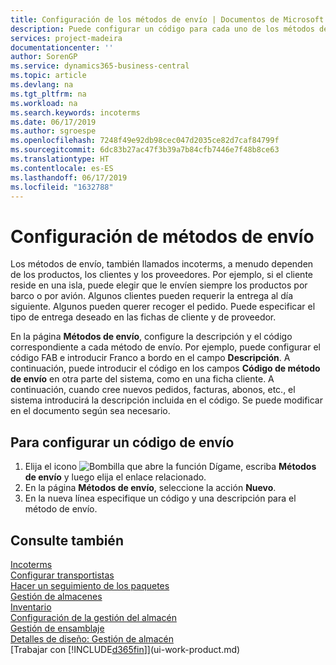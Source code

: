 ```yaml
---
title: Configuración de los métodos de envío | Documentos de Microsoft
description: Puede configurar un código para cada uno de los métodos de envío ofrecidos, por ejemplo, e introducir información sobre ellos.
services: project-madeira
documentationcenter: ''
author: SorenGP
ms.service: dynamics365-business-central
ms.topic: article
ms.devlang: na
ms.tgt_pltfrm: na
ms.workload: na
ms.search.keywords: incoterms
ms.date: 06/17/2019
ms.author: sgroespe
ms.openlocfilehash: 7248f49e92db98cec047d2035ce82d7caf84799f
ms.sourcegitcommit: 6dc83b27ac47f3b39a7b84cfb7446e7f48b8ce63
ms.translationtype: HT
ms.contentlocale: es-ES
ms.lasthandoff: 06/17/2019
ms.locfileid: "1632788"
---
```

# <a name="set-up-shipment-methods"></a>Configuración de métodos de envío
Los métodos de envío, también llamados incoterms, a menudo dependen de los productos, los clientes y los proveedores. Por ejemplo, si el cliente reside en una isla, puede elegir que le envíen siempre los productos por barco o por avión. Algunos clientes pueden requerir la entrega al día siguiente. Algunos pueden querer recoger el pedido. Puede especificar el tipo de entrega deseado en las fichas de cliente y de proveedor.

En la página **Métodos de envío**, configure la descripción y el código correspondiente a cada método de envío. Por ejemplo, puede configurar el código FAB e introducir Franco a bordo en el campo **Descripción**. A continuación, puede introducir el código en los campos **Código de método de envío** en otra parte del sistema, como en una ficha cliente. A continuación, cuando cree nuevos pedidos, facturas, abonos, etc., el sistema introducirá la descripción incluida en el código. Se puede modificar en el documento según sea necesario.

## <a name="to-set-up-a-shipment-code"></a>Para configurar un código de envío
1. Elija el icono ![Bombilla que abre la función Dígame](media/ui-search/search_small.png "Dígame que desea hacer"), escriba **Métodos de envío** y luego elija el enlace relacionado.
2. En la página **Métodos de envío**, seleccione la acción **Nuevo**.
3. En la nueva línea especifique un código y una descripción para el método de envío.

## <a name="see-also"></a>Consulte también
[Incoterms](https://iccwbo.org/resources-for-business/incoterms-rules)  
[Configurar transportistas](sales-how-to-set-up-shipping-agents.md)  
[Hacer un seguimiento de los paquetes](sales-how-track-packages.md)    
[Gestión de almacenes](warehouse-manage-warehouse.md)  
[Inventario](inventory-manage-inventory.md)  
[Configuración de la gestión del almacén](warehouse-setup-warehouse.md)     
[Gestión de ensamblaje](assembly-assemble-items.md)    
[Detalles de diseño: Gestión de almacén](design-details-warehouse-management.md)  
[Trabajar con [!INCLUDE[d365fin](includes/d365fin_md.md)]](ui-work-product.md)  
